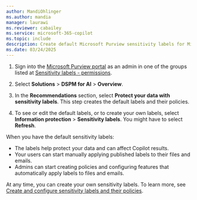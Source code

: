 ```yaml
---
author: MandiOhlinger
ms.author: mandia
manager: laurawi
ms.reviewer: cabailey
ms.service: microsoft-365-copilot
ms.topic: include
description: Create default Microsoft Purview sensitivity labels for Microsoft 365 Copilot.
ms.date: 03/24/2025
---
```


1. Sign into the [Microsoft Purview portal](https://purview.microsoft.com/) as an admin in one of the groups listed at [Sensitivity labels - permissions](/purview/get-started-with-sensitivity-labels#permissions-required-to-create-and-manage-sensitivity-labels).

2. Select **Solutions** > **DSPM for AI** > **Overview**.
3. In the **Recommendations** section, select **Protect your data with sensitivity labels**. This step creates the default labels and their policies.
4. To see or edit the default labels, or to create your own labels, select **Information protection** > **Sensitivity labels**. You might have to select **Refresh**.

When you have the default sensitivity labels:

- The labels help protect your data and can affect Copilot results.
- Your users can start manually applying published labels to their files and emails.
- Admins can start creating policies and configuring features that automatically apply labels to files and emails.

At any time, you can create your own sensitivity labels. To learn more, see [Create and configure sensitivity labels and their policies](/purview/create-sensitivity-labels).
